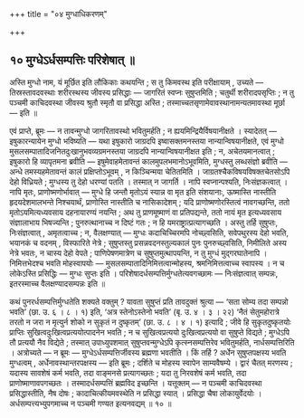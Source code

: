 +++
title = "०४ मुग्धाधिकरणम्"

+++

## १० मुग्धेऽर्धसम्पत्तिः परिशेषात् ॥

अस्ति मुग्धो नाम, यं मूर्छित इति लौकिकाः कथयन्ति ; स तु किमवस्थ इति परीक्षायाम् , उच्यते — तिस्रस्तावदवस्थाः शरीरस्थस्य जीवस्य प्रसिद्धाः — जागरितं स्वप्नः सुषुप्तमिति ; चतुर्थी शरीरादपसृप्तिः ; न तु पञ्चमी काचिदवस्था जीवस्य श्रुतौ स्मृतौ वा प्रसिद्धा अस्ति ; तस्माच्चतसृणामेवावस्थानामन्यतमावस्था मूर्छा — इति ॥

एवं प्राप्ते, ब्रूमः — न तावन्मुग्धो जागरितावस्थो भवितुमर्हति ; न ह्ययमिन्द्रियैर्विषयानीक्षते । स्यादेतत् — इषुकारन्यायेन मुग्धो भविष्यति — यथा इषुकारो जाग्रदपि इष्वासक्तमनस्तया नान्यान्विषयानीक्षते, एवं मुग्धो मुसलसम्पातादिजनितदुःखानुभवव्यग्रमनस्तया जाग्रदपि नान्यान्विषयानीक्षत इति ; न, अचेतयमानत्वात् ; इषुकारो हि व्यापृतमना ब्रवीति — इषुमेवाहमेतावन्तं कालमुपलभमानोऽभूवमिति, मुग्धस्तु लब्धसंज्ञो ब्रवीति — अन्धे तमस्यहमेतावन्तं कालं प्रक्षिप्तोऽभूवम् , न किञ्चिन्मया चेतितमिति । जाग्रतश्चैकविषयविषक्तचेतसोऽपि देहो विध्रियते ; मुग्धस्य तु देहो धरण्यां पतति । तस्मात् न जागर्ति । नापि स्वप्नान्पश्यति, निःसंज्ञकत्वात् । नापि मृतः, प्राणोष्मणोर्भावात् — मुग्धे हि जन्तौ मृतोऽयं स्यान्न वा मृत इति संशयानाः, ऊष्मास्ति नास्तीति हृदयदेशमालभन्ते निश्चयार्थं, प्राणोस्ति नास्तीति च नासिकादेशम् ; यदि प्राणोष्मणोरस्तित्वं नावगच्छन्ति, ततो मृतोऽयमित्यध्यवसाय दहनायारण्यं नयन्ति ; अथ तु प्राणमूष्माणं वा प्रतिपद्यन्ते, ततो नायं मृत इत्यध्यवसाय संज्ञालाभाय भिषज्यन्ति ; पुनरुत्थानाच्च न दिष्टं गतः ; न हि यमराष्ट्रात्प्रत्यागच्छति । अस्तु तर्हि सुषुप्तः, निःसंज्ञत्वात् , अमृतत्वाच्च ; न, वैलक्षण्यात् — मुग्धः कदाचिच्चिरमपि नोच्छ्वसिति, सवेपथुरस्य देहो भवति, भयानकं च वदनम् , विस्फारिते नेत्रे ; सुषुप्तस्तु प्रसन्नवदनस्तुल्यकालं पुनः पुनरुच्छ्वसिति, निमीलिते अस्य नेत्रे भवतः, न चास्य देहो वेपते ; पाणिपेषणमात्रेण च सुषुप्तमुत्थापयन्ति, न तु मुग्धं मुद्गरघातेनापि । निमित्तभेदश्च भवति मोहस्वापयोः — मुसलसम्पातादिनिमित्तत्वान्मोहस्य, श्रमनिमित्तत्वाच्च स्वापस्य । न च लोकेऽस्ति प्रसिद्धिः — मुग्धः सुप्तः इति । परिशेषादर्धसम्पत्तिर्मुग्धतेत्यवगच्छामः — निःसंज्ञत्वात् सम्पन्नः, इतरस्माच्च वैलक्षण्यादसम्पन्नः इति ॥

कथं पुनरर्धसम्पत्तिर्मुग्धतेति शक्यते वक्तुम् ? यावता सुषुप्तं प्रति तावदुक्तं श्रुत्या — ‘सता सोम्य तदा सम्पन्नो भवति’ (छा. उ. ६ । ८ । १) इति, ‘अत्र स्तेनोऽस्तेनो भवति’ (बृ. उ. ४ । ३ । २२) ‘नैतं सेतुमहोरात्रे तरतो न जरा न मृत्युर्न शोको न सुकृतं न दुष्कृतम्’ (छा. उ. ८ । ४ । १) इत्यादि ; जीवे हि सुकृतदुष्कृतयोः प्राप्तिः सुखित्वदुःखित्वप्रत्ययोत्पादनेन भवति ; न च सुखित्वप्रत्ययो दुःखित्वप्रत्ययो वा सुषुप्ते विद्यते ; मुग्धेऽपि तौ प्रत्ययौ नैव विद्येते ; तस्मात् उपाध्युपशमात् सुषुप्तवन्मुग्धेऽपि कृत्स्नसम्पत्तिरेव भवितुमर्हति, नार्धसम्पत्तिरिति । अत्रोच्यते — न ब्रूमः — मुग्धेऽर्धसम्पत्तिर्जीवस्य ब्रह्मणा भवतीति । किं तर्हि ? अर्धेन सुषुप्तपक्षस्य भवति मुग्धत्वम् , अर्धेनावस्थान्तरपक्षस्य — इति ब्रूमः ; दर्शिते च मोहस्य स्वापेन साम्यवैषम्ये । द्वारं चैतत् मरणस्य ; यदास्य सावशेषं कर्म भवति, तदा वाङ्मनसे प्रत्यागच्छतः ; यदा तु निरवशेषं कर्म भवति, तदा प्राणोष्माणावपगच्छतः । तस्मादर्धसम्पत्तिं ब्रह्मविद इच्छन्ति । यत्तूक्तम् — न पञ्चमी काचिदवस्था प्रसिद्धास्तीति, नैष दोषः ; कादाचित्कीयमवस्थेति न प्रसिद्धा स्यात् । प्रसिद्धा चैषा लोकायुर्वेदयोः । अर्धसम्पत्त्यभ्युपगमाच्च न पञ्चमी गण्यत इत्यनवद्यम् ॥ १० ॥
